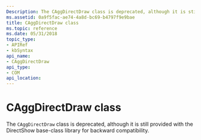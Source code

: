 ```yaml
---
Description: The CAggDirectDraw class is deprecated, although it is still provided with the DirectShow base-class library for backward compatibility.
ms.assetid: 0a9f5fac-ae74-4a8d-bc69-b4797f9e9bae
title: CAggDirectDraw class
ms.topic: reference
ms.date: 05/31/2018
topic_type: 
- APIRef
- kbSyntax
api_name: 
- CAggDirectDraw
api_type: 
- COM
api_location: 
---
```


# CAggDirectDraw class

The `CAggDirectDraw` class is deprecated, although it is still provided with the DirectShow base-class library for backward compatibility.

 

 



